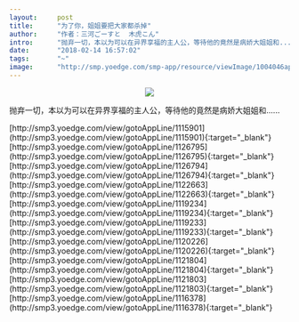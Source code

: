 ```yaml
---
layout:     post
title:      "为了你，姐姐要把大家都杀掉"
author:     "作者：三河ごーすと  木虎こん"
intro:      "抛弃一切，本以为可以在异界享福的主人公，等待他的竟然是病娇大姐姐和......"
date:       "2018-02-14 16:57:02"
tags:       "~"
image:      "http://smp.yoedge.com/smp-app/resource/viewImage/1004046appline.png"
---
```

<div style="text-align: center">
<p><img src="http://smp.yoedge.com/smp-app/resource/viewImage/1004046appline.png"/></p>
</div>
<p class="post-meta">
<span>抛弃一切，本以为可以在异界享福的主人公，等待他的竟然是病娇大姐姐和......</span>
</p>
[http://smp3.yoedge.com/view/gotoAppLine/1115901](http://smp3.yoedge.com/view/gotoAppLine/1115901){:target="_blank"}
[http://smp3.yoedge.com/view/gotoAppLine/1126795](http://smp3.yoedge.com/view/gotoAppLine/1126795){:target="_blank"}
[http://smp3.yoedge.com/view/gotoAppLine/1126794](http://smp3.yoedge.com/view/gotoAppLine/1126794){:target="_blank"}
[http://smp3.yoedge.com/view/gotoAppLine/1122663](http://smp3.yoedge.com/view/gotoAppLine/1122663){:target="_blank"}
[http://smp3.yoedge.com/view/gotoAppLine/1119234](http://smp3.yoedge.com/view/gotoAppLine/1119234){:target="_blank"}
[http://smp3.yoedge.com/view/gotoAppLine/1119233](http://smp3.yoedge.com/view/gotoAppLine/1119233){:target="_blank"}
[http://smp3.yoedge.com/view/gotoAppLine/1120226](http://smp3.yoedge.com/view/gotoAppLine/1120226){:target="_blank"}
[http://smp3.yoedge.com/view/gotoAppLine/1121804](http://smp3.yoedge.com/view/gotoAppLine/1121804){:target="_blank"}
[http://smp3.yoedge.com/view/gotoAppLine/1121803](http://smp3.yoedge.com/view/gotoAppLine/1121803){:target="_blank"}
[http://smp3.yoedge.com/view/gotoAppLine/1116378](http://smp3.yoedge.com/view/gotoAppLine/1116378){:target="_blank"}


